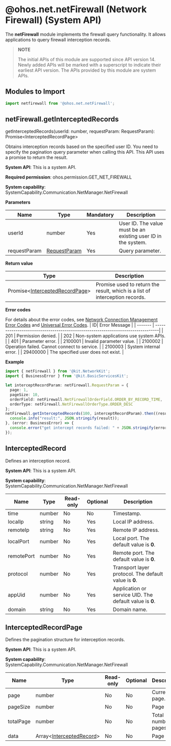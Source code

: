 # @ohos.net.netFirewall (Network Firewall) (System API)

The **netFirewall** module implements the firewall query functionality. It allows applications to query firewall interception records.

> **NOTE**
>
> The initial APIs of this module are supported since API version 14. Newly added APIs will be marked with a superscript to indicate their earliest API version.
> The APIs provided by this module are system APIs.

## Modules to Import

```ts
import netfirewall from '@ohos.net.netFirewall';
```

## netFirewall.getInterceptedRecords

getInterceptedRecords(userId: number, requestParam: RequestParam): Promise\<InterceptedRecordPage\>

Obtains interception records based on the specified user ID. You need to specify the pagination query parameter when calling this API. This API uses a promise to return the result.

**System API**: This is a system API.

**Required permission**: ohos.permission.GET_NET_FIREWALL

**System capability**: SystemCapability.Communication.NetManager.NetFirewall

**Parameters**

| Name      | Type                                                    | Mandatory| Description                                        |
| ------------ | ------------------------------------------------------- | ---- | -------------------------------------------- |
| userId       | number                                                  | Yes  | User ID. The value must be an existing user ID in the system.|
| requestParam | [RequestParam](js-apis-net-netfirewall.md#requestparam) | Yes  | Query parameter.                                  |

**Return value**

| Type                                                     | Description                           |
| --------------------------------------------------------- | ------------------------------- |
| Promise\<[InterceptedRecordPage](#interceptedrecordpage)> | Promise used to return the result, which is a list of interception records.|

**Error codes**

For details about the error codes, see [Network Connection Management Error Codes](errorcode-net-connection.md) and [Universal Error Codes](../errorcode-universal.md).
| ID| Error Message                                                                       |
| -------  | --------------------------------------------------------------------------------|
| 201      | Permission denied.                                                              |
| 202      | Non-system applications use system APIs.                                        |
| 401      | Parameter error.                                                                |
| 2100001  | Invalid parameter value.                                                        |
| 2100002  | Operation failed. Cannot connect to service.                                    |
| 2100003  | System internal error.                                                          |
| 29400000 | The specified user does not exist.                                              |
  
**Example**

```ts
import { netFirewall } from '@kit.NetworkKit';
import { BusinessError } from '@kit.BasicServicesKit';

let interceptRecordParam: netFirewall.RequestParam = {
  page: 1,
  pageSize: 10,
  orderField: netFirewall.NetFirewallOrderField.ORDER_BY_RECORD_TIME,
  orderType: netFirewall.NetFirewallOrderType.ORDER_DESC
};
netFirewall.getInterceptedRecords(100, interceptRecordParam).then((result: netFirewall.InterceptedRecordPage) => {
  console.info("result:", JSON.stringify(result));
}, (error: BusinessError) => {
  console.error("get intercept records failed: " + JSON.stringify(error));
});
```

## InterceptedRecord

Defines an interception record.

**System API**: This is a system API.

**System capability**: SystemCapability.Communication.NetManager.NetFirewall

| Name      | Type  | Read-only|Optional| Description               |
|------------| -------|------|---|-------------------- |
| time       | number | No  |No| Timestamp.           |
| localIp    | string | No  |Yes|Local IP address.           |
| remoteIp   | string | No  |Yes| Remote IP address.           |
| localPort  | number | No  |Yes|Local port. The default value is **0**.         |
| remotePort | number | No  | Yes|Remote port. The default value is **0**.         |
| protocol   | number | No  |Yes|Transport layer protocol. The default value is **0**.       |
| appUid     | number | No  |Yes|Application or service UID. The default value is **0**.|
| domain     | string | No  | Yes|Domain name.             |

## InterceptedRecordPage

Defines the pagination structure for interception records.

**System API**: This is a system API.

**System capability**: SystemCapability.Communication.NetManager.NetFirewall

| Name      | Type                                           | Read-only|Optional| Description      |
|------------| ----------------------------------------------- |------|---|----------  |
| page       | number                                          | No  |No|Current page.|
| pageSize   | number                                          |   No |No|Page size.|
| totalPage  | number                                          |  No  | No|Total number of pages.  |
| data       | Array\<[InterceptedRecord](#interceptedrecord)> |  No  |No|Page data.|
